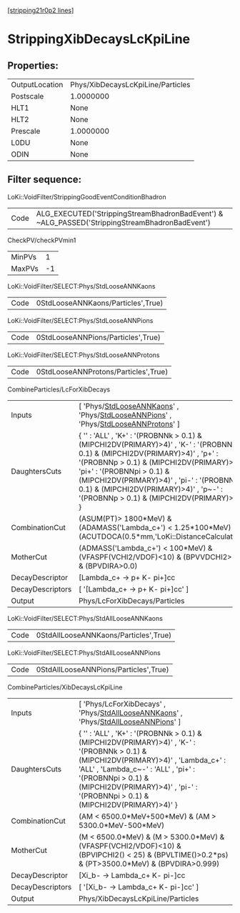 [[stripping21r0p2 lines]](./stripping21r0p2-index)

# StrippingXibDecaysLcKpiLine

## Properties:

|                |                                   |
|----------------|-----------------------------------|
| OutputLocation | Phys/XibDecaysLcKpiLine/Particles |
| Postscale      | 1.0000000                         |
| HLT1           | None                              |
| HLT2           | None                              |
| Prescale       | 1.0000000                         |
| L0DU           | None                              |
| ODIN           | None                              |

## Filter sequence:

LoKi::VoidFilter/StrippingGoodEventConditionBhadron

|      |                                                                                                |
|------|------------------------------------------------------------------------------------------------|
| Code | ALG_EXECUTED('StrippingStreamBhadronBadEvent') & ~ALG_PASSED('StrippingStreamBhadronBadEvent') |

CheckPV/checkPVmin1

|        |     |
|--------|-----|
| MinPVs | 1   |
| MaxPVs | -1  |

LoKi::VoidFilter/SELECT:Phys/StdLooseANNKaons

|      |                                    |
|------|------------------------------------|
| Code | 0StdLooseANNKaons/Particles',True) |

LoKi::VoidFilter/SELECT:Phys/StdLooseANNPions

|      |                                    |
|------|------------------------------------|
| Code | 0StdLooseANNPions/Particles',True) |

LoKi::VoidFilter/SELECT:Phys/StdLooseANNProtons

|      |                                      |
|------|--------------------------------------|
| Code | 0StdLooseANNProtons/Particles',True) |

CombineParticles/LcForXibDecays

|                  |                                                                                                                                                                                                                                                                                                                                                         |
|------------------|---------------------------------------------------------------------------------------------------------------------------------------------------------------------------------------------------------------------------------------------------------------------------------------------------------------------------------------------------------|
| Inputs           | [ 'Phys/[StdLooseANNKaons](./stripping21r0p2-commonparticles-stdlooseannkaons)' , 'Phys/[StdLooseANNPions](./stripping21r0p2-commonparticles-stdlooseannpions)' , 'Phys/[StdLooseANNProtons](./stripping21r0p2-commonparticles-stdlooseannprotons)' ]                                                                                                 |
| DaughtersCuts    | { '' : 'ALL' , 'K+' : '(PROBNNk \> 0.1) & (MIPCHI2DV(PRIMARY)\>4)' , 'K-' : '(PROBNNk \> 0.1) & (MIPCHI2DV(PRIMARY)\>4)' , 'p+' : '(PROBNNp \> 0.1) & (MIPCHI2DV(PRIMARY)\>4)' , 'pi+' : '(PROBNNpi \> 0.1) & (MIPCHI2DV(PRIMARY)\>4)' , 'pi-' : '(PROBNNpi \> 0.1) & (MIPCHI2DV(PRIMARY)\>4)' , 'p~-' : '(PROBNNp \> 0.1) & (MIPCHI2DV(PRIMARY)\>4)' } |
| CombinationCut   | (ASUM(PT)\> 1800\*MeV) & (ADAMASS('Lambda_c+') \< 1.25\*100\*MeV) & (ACUTDOCA(0.5\*mm,'LoKi::DistanceCalculator'))                                                                                                                                                                                                                                      |
| MotherCut        | (ADMASS('Lambda_c+') \< 100\*MeV) & (VFASPF(VCHI2/VDOF)\<10) & (BPVVDCHI2\>36) & (BPVDIRA\>0.0)                                                                                                                                                                                                                                                         |
| DecayDescriptor  | [Lambda_c+ -\> p+ K- pi+]cc                                                                                                                                                                                                                                                                                                                           |
| DecayDescriptors | [ '[Lambda_c+ -\> p+ K- pi+]cc' ]                                                                                                                                                                                                                                                                                                                   |
| Output           | Phys/LcForXibDecays/Particles                                                                                                                                                                                                                                                                                                                           |

LoKi::VoidFilter/SELECT:Phys/StdAllLooseANNKaons

|      |                                       |
|------|---------------------------------------|
| Code | 0StdAllLooseANNKaons/Particles',True) |

LoKi::VoidFilter/SELECT:Phys/StdAllLooseANNPions

|      |                                       |
|------|---------------------------------------|
| Code | 0StdAllLooseANNPions/Particles',True) |

CombineParticles/XibDecaysLcKpiLine

|                  |                                                                                                                                                                                                                                                                                         |
|------------------|-----------------------------------------------------------------------------------------------------------------------------------------------------------------------------------------------------------------------------------------------------------------------------------------|
| Inputs           | [ 'Phys/LcForXibDecays' , 'Phys/[StdAllLooseANNKaons](./stripping21r0p2-commonparticles-stdalllooseannkaons)' , 'Phys/[StdAllLooseANNPions](./stripping21r0p2-commonparticles-stdalllooseannpions)' ]                                                                                 |
| DaughtersCuts    | { '' : 'ALL' , 'K+' : '(PROBNNk \> 0.1) & (MIPCHI2DV(PRIMARY)\>4)' , 'K-' : '(PROBNNk \> 0.1) & (MIPCHI2DV(PRIMARY)\>4)' , 'Lambda_c+' : 'ALL' , 'Lambda_c~-' : 'ALL' , 'pi+' : '(PROBNNpi \> 0.1) & (MIPCHI2DV(PRIMARY)\>4)' , 'pi-' : '(PROBNNpi \> 0.1) & (MIPCHI2DV(PRIMARY)\>4)' } |
| CombinationCut   | (AM \< 6500.0\*MeV+500\*MeV) & (AM \> 5300.0\*MeV-500\*MeV)                                                                                                                                                                                                                             |
| MotherCut        | (M \< 6500.0\*MeV) & (M \> 5300.0\*MeV) & (VFASPF(VCHI2/VDOF)\<10) & (BPVIPCHI2() \< 25) & (BPVLTIME()\>0.2\*ps) & (PT\>3500.0\*MeV) & (BPVDIRA\>0.999)                                                                                                                                 |
| DecayDescriptor  | [Xi_b- -\> Lambda_c+ K- pi-]cc                                                                                                                                                                                                                                                        |
| DecayDescriptors | [ '[Xi_b- -\> Lambda_c+ K- pi-]cc' ]                                                                                                                                                                                                                                                |
| Output           | Phys/XibDecaysLcKpiLine/Particles                                                                                                                                                                                                                                                       |
